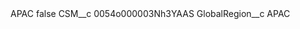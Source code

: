 <?xml version="1.0" encoding="UTF-8"?>
<CustomMetadata xmlns="http://soap.sforce.com/2006/04/metadata" xmlns:xsi="http://www.w3.org/2001/XMLSchema-instance" xmlns:xsd="http://www.w3.org/2001/XMLSchema">
    <label>APAC</label>
    <protected>false</protected>
    <values>
        <field>CSM__c</field>
        <value xsi:type="xsd:string">0054o000003Nh3YAAS</value>
    </values>
    <values>
        <field>GlobalRegion__c</field>
        <value xsi:type="xsd:string">APAC</value>
    </values>
</CustomMetadata>
